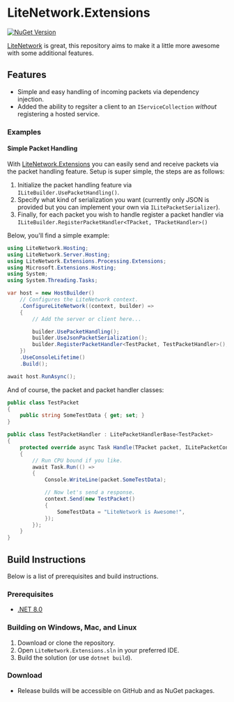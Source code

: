 # LiteNetwork.Extensions

[![NuGet Version](https://img.shields.io/nuget/v/LiteNetwork.Extensions)](https://www.nuget.org/packages/LiteNetwork.Extensions)

[LiteNetwork](https://github.com/Eastrall/LiteNetwork) is great, this repository aims to make it a little more awesome with some additional features.

## Features

- Simple and easy handling of incoming packets via dependency injection.
- Added the ability to regsiter a client to an `IServiceCollection` _without_ registering a hosted service.

### Examples

#### Simple Packet Handling

With [LiteNetwork.Extensions](https://github.com/softwareantics/LiteNetwork.Extensions/) you can easily send and receive packets via the packet handling feature. Setup is super simple, the steps are as follows:

1. Initialize the packet handling feature via `ILiteBuilder.UsePacketHandling()`.
2. Specify what kind of serialization you want (currently only JSON is provided but you can implement your own via `ILitePacketSerializer`).
3. Finally, for each packet you wish to handle register a packet handler via `ILiteBuilder.RegisterPacketHandler<TPacket, TPacketHandler>()`

Below, you'll find a simple example:

```csharp
using LiteNetwork.Hosting;
using LiteNetwork.Server.Hosting;
using LiteNetwork.Extensions.Processing.Extensions;
using Microsoft.Extensions.Hosting;
using System;
using System.Threading.Tasks;

var host = new HostBuilder()
    // Configures the LiteNetwork context.
    .ConfigureLiteNetwork((context, builder) =>
    {
        // Add the server or client here...

        builder.UsePacketHandling();
        builder.UseJsonPacketSerialization();
        builder.RegisterPacketHandler<TestPacket, TestPacketHandler>();
    })
    .UseConsoleLifetime()
    .Build();

await host.RunAsync();
```

And of course, the packet and packet handler classes:

```csharp
public class TestPacket
{
    public string SomeTestData { get; set; }
}

public class TestPacketHandler : LitePacketHandlerBase<TestPacket>
{
    protected override async Task Handle(TPacket packet, ILitePacketContext context)
    {
        // Run CPU bound if you like.
        await Task.Run(() =>
        {
            Console.WriteLine(packet.SomeTestData);

            // Now let's send a response.
            context.Send(new TestPacket()
            {
                SomeTestData = "LiteNetwork is Awesome!",
            });
        });
    }
}
```

## Build Instructions

Below is a list of prerequisites and build instructions.

### Prerequisites

 - [.NET 8.0](https://dotnet.microsoft.com/en-us/download/dotnet/8.0)

### Building on Windows, Mac, and Linux

1. Download or clone the repository.
2. Open `LiteNetwork.Extensions.sln` in your preferred IDE.
3. Build the solution (or use `dotnet build`).

### Download

- Release builds will be accessible on GitHub and as NuGet packages.

